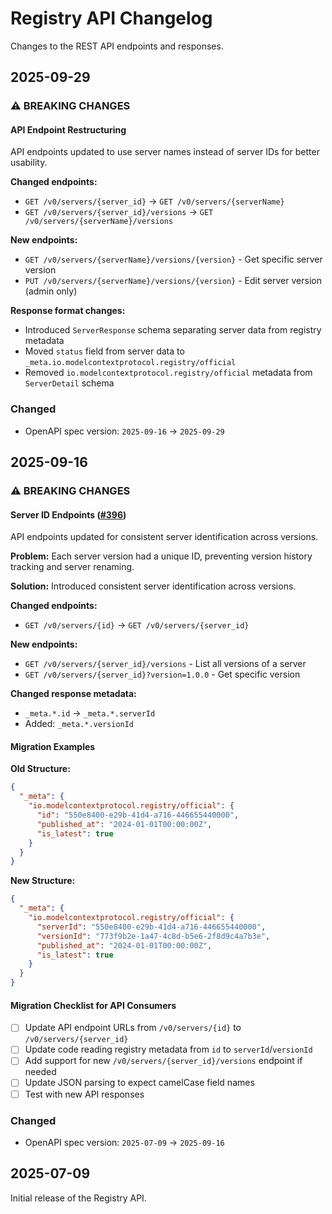 # Registry API Changelog

Changes to the REST API endpoints and responses.

## 2025-09-29

### ⚠️ BREAKING CHANGES

#### API Endpoint Restructuring

API endpoints updated to use server names instead of server IDs for better usability.

**Changed endpoints:**
- `GET /v0/servers/{server_id}` → `GET /v0/servers/{serverName}`
- `GET /v0/servers/{server_id}/versions` → `GET /v0/servers/{serverName}/versions`

**New endpoints:**
- `GET /v0/servers/{serverName}/versions/{version}` - Get specific server version
- `PUT /v0/servers/{serverName}/versions/{version}` - Edit server version (admin only)

**Response format changes:**
- Introduced `ServerResponse` schema separating server data from registry metadata
- Moved `status` field from server data to `_meta.io.modelcontextprotocol.registry/official`
- Removed `io.modelcontextprotocol.registry/official` metadata from `ServerDetail` schema

### Changed
- OpenAPI spec version: `2025-09-16` → `2025-09-29`

## 2025-09-16

### ⚠️ BREAKING CHANGES

#### Server ID Endpoints ([#396](https://github.com/modelcontextprotocol/registry/issues/396))

API endpoints updated for consistent server identification across versions.

**Problem:** Each server version had a unique ID, preventing version history tracking and server renaming.

**Solution:** Introduced consistent server identification across versions.

**Changed endpoints:**
- `GET /v0/servers/{id}` → `GET /v0/servers/{server_id}`

**New endpoints:**
- `GET /v0/servers/{server_id}/versions` - List all versions of a server
- `GET /v0/servers/{server_id}?version=1.0.0` - Get specific version

**Changed response metadata:**
- `_meta.*.id` → `_meta.*.serverId`
- Added: `_meta.*.versionId`

#### Migration Examples

**Old Structure:**
```json
{
  "_meta": {
    "io.modelcontextprotocol.registry/official": {
      "id": "550e8400-e29b-41d4-a716-446655440000",
      "published_at": "2024-01-01T00:00:00Z",
      "is_latest": true
    }
  }
}
```

**New Structure:**
```json
{
  "_meta": {
    "io.modelcontextprotocol.registry/official": {
      "serverId": "550e8400-e29b-41d4-a716-446655440000",
      "versionId": "773f9b2e-1a47-4c8d-b5e6-2f8d9c4a7b3e",
      "published_at": "2024-01-01T00:00:00Z",
      "is_latest": true
    }
  }
}
```

#### Migration Checklist for API Consumers

- [ ] Update API endpoint URLs from `/v0/servers/{id}` to `/v0/servers/{server_id}`
- [ ] Update code reading registry metadata from `id` to `serverId`/`versionId`
- [ ] Add support for new `/v0/servers/{server_id}/versions` endpoint if needed
- [ ] Update JSON parsing to expect camelCase field names
- [ ] Test with new API responses

### Changed
- OpenAPI spec version: `2025-07-09` → `2025-09-16`

## 2025-07-09

Initial release of the Registry API.